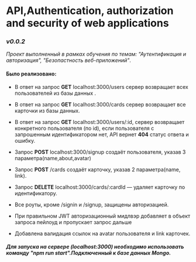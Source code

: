 # API,Authentication, authorization and security of web applications

### *v0.0.2*

*Проект выполненный в рамках обучения по темам: "Аутентификация и авторизация", "Безопастность веб-приложений"*.

#### Было реализовано:

- В ответ на запрос **GET** localhost:3000/users сервер возвращает всех пользователей из базы данных .

- В ответ на запрос **GET** localhost:3000/cards сервер возвращает все карточки из базы данных.

- В ответ на запрос **GET** localhost:3000/users/:id, сервер возвращает конкретного пользователя (по id), если пользователя с запрошенным идентификатором нет, API вернет **404** статус ответа и ошибку. 

- Запрос **POST** localhost:3000/signup создаёт пользователя, указав 3 параметра(name,about,avatar)

- Запрос **POST** /cards создаёт карточку, указав 2 параметра(name, link).

- Запрос **DELETE** localhost:3000/cards/:cardId — удаляет карточку по идентификатору.

- Все роуты, кроме /signin и /signup, защищены авторизацией.

- При правильном JWT авторизационный мидлвэр добавляет в объект запроса пейлоуд и пропускает запрос дальше

- Добавлена валидация ссылок на avatar пользователя и link карточек.

##### Для запуска на сервере (localhost:3000) необходимо использовать команду "npm run start".Подключенный к базе данных Mongo.

